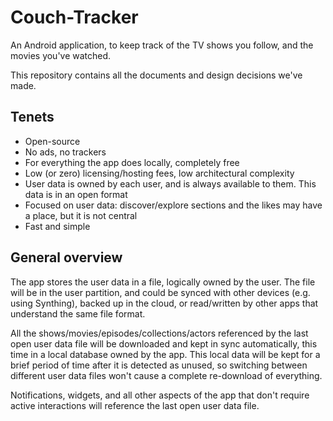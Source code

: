 # Couch-Tracker

An Android application, to keep track of the TV shows you follow, and the movies you've watched.

This repository contains all the documents and design decisions we've made.


## Tenets

- Open-source
- No ads, no trackers
- For everything the app does locally, completely free
- Low (or zero) licensing/hosting fees, low architectural complexity
- User data is owned by each user, and is always available to them. This data is in an open format
- Focused on user data: discover/explore sections and the likes may have a place, but it is not central
- Fast and simple


## General overview

The app stores the user data in a file, logically owned by the user. The file will be in the user partition, and could be synced with other devices (e.g. using Synthing), backed up in the cloud, or read/written by other apps that understand the same file format.

All the shows/movies/episodes/collections/actors referenced by the last open user data file will be downloaded and kept in sync automatically, this time in a local database owned by the app.
This local data will be kept for a brief period of time after it is detected as unused, so switching between different user data files won't cause a complete re-download of everything.

Notifications, widgets, and all other aspects of the app that don't require active interactions will reference the last open user data file.
